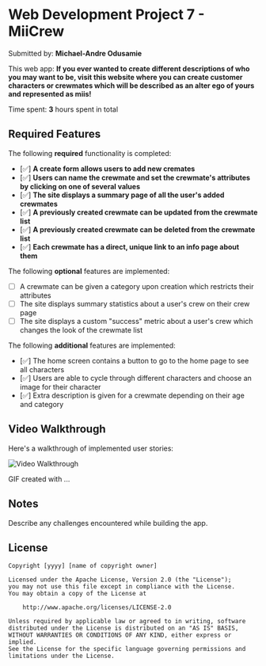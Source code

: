 # Web Development Project 7 - **MiiCrew**

Submitted by: **Michael-Andre Odusamie**

This web app: **If you ever wanted to create different descriptions of who you may want to be, visit this website where you can create customer characters or crewmates which will be described as an alter ego of yours and represented as miis!**

Time spent: **3** hours spent in total

## Required Features

The following **required** functionality is completed:

-   [✅] **A create form allows users to add new cremates**
-   [✅] **Users can name the crewmate and set the crewmate's attributes by clicking on one of several values**
-   [✅] **The site displays a summary page of all the user's added crewmates**
-   [✅] **A previously created crewmate can be updated from the crewmate list**
-   [✅] **A previously created crewmate can be deleted from the crewmate list**
-   [✅] **Each crewmate has a direct, unique link to an info page about them**

The following **optional** features are implemented:

-   [ ] A crewmate can be given a category upon creation which restricts their attributes
-   [ ] The site displays summary statistics about a user's crew on their crew page
-   [ ] The site displays a custom "success" metric about a user's crew which changes the look of the crewmate list

The following **additional** features are implemented:

-   [✅] The home screen contains a button to go to the home page to see all characters
-   [✅] Users are able to cycle through different characters and choose an image for their character
-   [✅] Extra description is given for a crewmate depending on their age and category

## Video Walkthrough

Here's a walkthrough of implemented user stories:

<img src='http://i.imgur.com/link/to/your/gif/file.gif' title='Video Walkthrough' width='' alt='Video Walkthrough' />

<!-- Replace this with whatever GIF tool you used! -->

GIF created with ...

<!-- Recommended tools:
[Kap](https://getkap.co/) for macOS
[ScreenToGif](https://www.screentogif.com/) for Windows
[peek](https://github.com/phw/peek) for Linux. -->

## Notes

Describe any challenges encountered while building the app.

## License

    Copyright [yyyy] [name of copyright owner]

    Licensed under the Apache License, Version 2.0 (the "License");
    you may not use this file except in compliance with the License.
    You may obtain a copy of the License at

        http://www.apache.org/licenses/LICENSE-2.0

    Unless required by applicable law or agreed to in writing, software
    distributed under the License is distributed on an "AS IS" BASIS,
    WITHOUT WARRANTIES OR CONDITIONS OF ANY KIND, either express or implied.
    See the License for the specific language governing permissions and
    limitations under the License.
